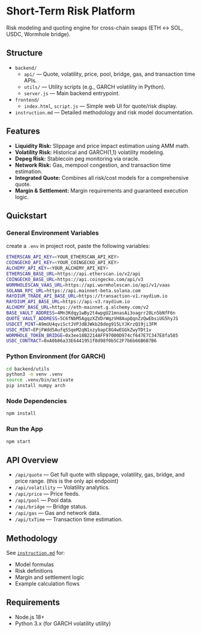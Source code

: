 # Short-Term Risk Platform

Risk modeling and quoting engine for cross-chain swaps (ETH ↔ SOL, USDC, Wormhole bridge).

## Structure

- `backend/`
  - `api/` — Quote, volatility, price, pool, bridge, gas, and transaction time APIs.
  - `utils/` — Utility scripts (e.g., GARCH volatility in Python).
  - `server.js` — Main backend entrypoint.
- `frontend/`
  - `index.html`, `script.js` — Simple web UI for quote/risk display.
- `instruction.md` — Detailed methodology and risk model documentation.

## Features

- **Liquidity Risk:** Slippage and price impact estimation using AMM math.
- **Volatility Risk:** Historical and GARCH(1,1) volatility modeling.
- **Depeg Risk:** Stablecoin peg monitoring via oracle.
- **Network Risk:** Gas, mempool congestion, and transaction time estimation.
- **Integrated Quote:** Combines all risk/cost models for a comprehensive quote.
- **Margin & Settlement:** Margin requirements and guaranteed execution logic.

## Quickstart

### General Environment Variables
create a `.env` in project root, paste the following variables:
```bash
ETHERSCAN_API_KEY=<YOUR_ETHERSCAN_API_KEY>
COINGECKO_API_KEY=<YOUR_COINGECKO_API_KEY>
ALCHEMY_API_KEY=<YOUR_ALCHEMY_API_KEY>
ETHERSCAN_BASE_URL=https://api.etherscan.io/v2/api
COINGECKO_BASE_URL=https://api.coingecko.com/api/v3
WORMHOLESCAN_VAAS_URL=https://api.wormholescan.io/api/v1/vaas
SOLANA_RPC_URL=https://api.mainnet-beta.solana.com
RAYDIUM_TRADE_API_BASE_URL=https://transaction-v1.raydium.io
RAYDIUM_API_BASE_URL=https://api-v3.raydium.io
ALCHEMY_BASE_URL=https://eth-mainnet.g.alchemy.com/v2
BASE_VAULT_ADDRESS=4Mn3Kdqy1wBy2t4wpgU21mnasAi3oagrr28Ln5bNfF6n
QUOTE_VAULT_ADDRESS=5C6fNbM5AgqzXZVDrWqzVH8AupQqnZzQwEbsiUG5hyJS
USDCET_MINT=A9mUU4qviSctJVPJdBJWkb28deg915LYJKrzQ19ji3FM
USDC_MINT=EPjFWdd5AufqSSqeM2qN1xzybapC8G4wEGGkZwyTDt1v
WORMHOLE_TOKEN_BRIDGE=0x3ee18B2214AFF97000D974cf647E7C347E8fa585
USDC_CONTRACT=0xA0b86a33E6441951f0d98f0b5C2F7b6b66B6B7B6
```
### Python Environment (for GARCH)
```bash
cd backend/utils
python3 -m venv .venv
source .venv/bin/activate
pip install numpy arch
```

### Node Dependencies
```bash
npm install
```

### Run the App
```bash
npm start 
```

## API Overview

- `/api/quote` — Get full quote with slippage, volatility, gas, bridge, and price range. (this is the only api endpoint)
- `/api/volatility` — Volatility analytics.
- `/api/price` — Price feeds.
- `/api/pool` — Pool data.
- `/api/bridge` — Bridge status.
- `/api/gas` — Gas and network data.
- `/api/txTime` — Transaction time estimation.

## Methodology

See [`instruction.md`](./instruction.md) for:
- Model formulas
- Risk definitions
- Margin and settlement logic
- Example calculation flows

## Requirements

- Node.js 18+
- Python 3.x (for GARCH volatility utility)
